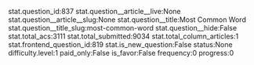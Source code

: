 stat.question_id:837
stat.question__article__live:None
stat.question__article__slug:None
stat.question__title:Most Common Word
stat.question__title_slug:most-common-word
stat.question__hide:False
stat.total_acs:3111
stat.total_submitted:9034
stat.total_column_articles:1
stat.frontend_question_id:819
stat.is_new_question:False
status:None
difficulty.level:1
paid_only:False
is_favor:False
frequency:0
progress:0

